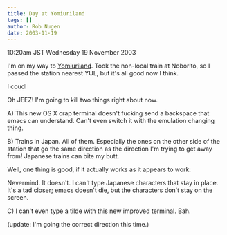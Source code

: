 ```yaml
---
title: Day at Yomiuriland
tags: []
author: Rob Nugen
date: 2003-11-19
---
```


<p class=date>10:20am JST Wednesday 19 November 2003</p>

<p>I'm on my way to <a
href="https://www.yomiuriland.co.jp">Yomiuriland</a>.  Took the
non-local train at Noborito, so I passed the station nearest YUL, but
it's all good now I think.</p>

<p>I coudl</p>

<p>Oh JEEZ!  I'm going to kill two things right about now.</p>

<p>A) This new OS X crap terminal doesn't fucking send a backspace
that emacs can understand.  Can't even switch it with the emulation
changing thing.</p>

<p>B) Trains in Japan.   All of them.  Especially the ones on the
other side of the station that go the same direction as the direction
I'm trying to get away from!  Japanese trains can bite my butt.</p>

<p>Well, one thing is good, if it actually works as it appears to work:</p>

<p>Nevermind. It doesn't.  I can't type Japanese characters that stay
in place.  It's a tad closer; emacs doesn't die, but the characters
don't stay on the screen.</p>

<p>C) I can't even type a tilde with this new improved terminal.  Bah.</p>

<p>(update: I'm going the correct direction this time.)</p>

